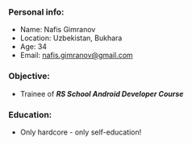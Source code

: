 ### Personal info:
* Name: Nafis Gimranov
* Location: Uzbekistan, Bukhara  
* Age: 34
* Email: nafis.gimranov@gmail.com
### Objective:
* Trainee of _**RS School Android Developer Course**_
### Education:
* Only hardcore - only self-education!
